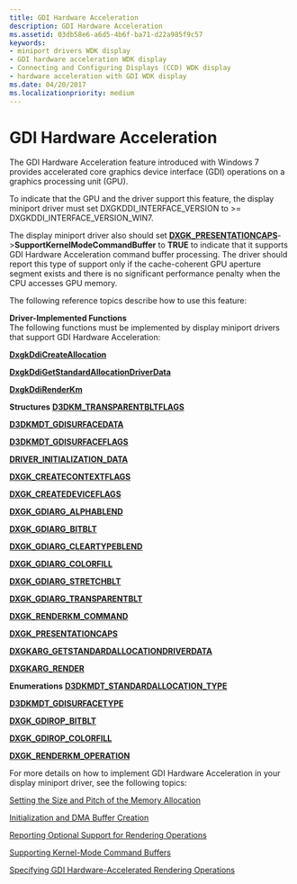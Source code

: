 ```yaml
---
title: GDI Hardware Acceleration
description: GDI Hardware Acceleration
ms.assetid: 03db58e6-a6d5-4b6f-ba71-d22a985f9c57
keywords:
- miniport drivers WDK display
- GDI hardware acceleration WDK display
- Connecting and Configuring Displays (CCD) WDK display
- hardware acceleration with GDI WDK display
ms.date: 04/20/2017
ms.localizationpriority: medium
---
```


# GDI Hardware Acceleration


The GDI Hardware Acceleration feature introduced with Windows 7 provides accelerated core graphics device interface (GDI) operations on a graphics processing unit (GPU).

To indicate that the GPU and the driver support this feature, the display miniport driver must set DXGKDDI\_INTERFACE\_VERSION to &gt;= DXGKDDI\_INTERFACE\_VERSION\_WIN7.

The display miniport driver also should set [**DXGK\_PRESENTATIONCAPS**](/windows-hardware/drivers/ddi/d3dkmddi/ns-d3dkmddi-_dxgk_presentationcaps)-&gt;**SupportKernelModeCommandBuffer** to **TRUE** to indicate that it supports GDI Hardware Acceleration command buffer processing. The driver should report this type of support only if the cache-coherent GPU aperture segment exists and there is no significant performance penalty when the CPU accesses GPU memory.

The following reference topics describe how to use this feature:

<span id="Driver-Implemented_Functions"></span><span id="driver-implemented_functions"></span><span id="DRIVER-IMPLEMENTED_FUNCTIONS"></span>**Driver-Implemented Functions**  
The following functions must be implemented by display miniport drivers that support GDI Hardware Acceleration:

[**DxgkDdiCreateAllocation**](/windows-hardware/drivers/ddi/d3dkmddi/nc-d3dkmddi-dxgkddi_createallocation)

[**DxgkDdiGetStandardAllocationDriverData**](/windows-hardware/drivers/ddi/d3dkmddi/nc-d3dkmddi-dxgkddi_getstandardallocationdriverdata)

[**DxgkDdiRenderKm**](/windows-hardware/drivers/ddi/d3dkmddi/nc-d3dkmddi-dxgkddi_renderkm)

<span id="Structures"></span><span id="structures"></span><span id="STRUCTURES"></span>**Structures**
[**D3DKM\_TRANSPARENTBLTFLAGS**](/windows-hardware/drivers/ddi/d3dkmddi/ns-d3dkmddi-_d3dkm_transparentbltflags)

[**D3DKMDT\_GDISURFACEDATA**](/windows-hardware/drivers/ddi/d3dkmdt/ns-d3dkmdt-_d3dkmdt_gdisurfacedata)

[**D3DKMDT\_GDISURFACEFLAGS**](/windows-hardware/drivers/ddi/d3dkmdt/ns-d3dkmdt-_d3dkmdt_gdisurfaceflags)

[**DRIVER\_INITIALIZATION\_DATA**](/windows-hardware/drivers/ddi/dispmprt/ns-dispmprt-_driver_initialization_data)

[**DXGK\_CREATECONTEXTFLAGS**](/windows-hardware/drivers/ddi/d3dkmddi/ns-d3dkmddi-_dxgk_createcontextflags)

[**DXGK\_CREATEDEVICEFLAGS**](/windows-hardware/drivers/ddi/d3dkmddi/ns-d3dkmddi-_dxgk_createdeviceflags)

[**DXGK\_GDIARG\_ALPHABLEND**](/windows-hardware/drivers/ddi/d3dkmddi/ns-d3dkmddi-_dxgk_gdiarg_alphablend)

[**DXGK\_GDIARG\_BITBLT**](/windows-hardware/drivers/ddi/d3dkmddi/ns-d3dkmddi-_dxgk_gdiarg_bitblt)

[**DXGK\_GDIARG\_CLEARTYPEBLEND**](/windows-hardware/drivers/ddi/d3dkmddi/ns-d3dkmddi-_dxgk_gdiarg_cleartypeblend)

[**DXGK\_GDIARG\_COLORFILL**](/windows-hardware/drivers/ddi/d3dkmddi/ns-d3dkmddi-_dxgk_gdiarg_colorfill)

[**DXGK\_GDIARG\_STRETCHBLT**](/windows-hardware/drivers/ddi/d3dkmddi/ns-d3dkmddi-_dxgk_gdiarg_stretchblt)

[**DXGK\_GDIARG\_TRANSPARENTBLT**](/windows-hardware/drivers/ddi/d3dkmddi/ns-d3dkmddi-_dxgk_gdiarg_transparentblt)

[**DXGK\_RENDERKM\_COMMAND**](/windows-hardware/drivers/ddi/d3dkmddi/ns-d3dkmddi-_dxgk_renderkm_command)

[**DXGK\_PRESENTATIONCAPS**](/windows-hardware/drivers/ddi/d3dkmddi/ns-d3dkmddi-_dxgk_presentationcaps)

[**DXGKARG\_GETSTANDARDALLOCATIONDRIVERDATA**](/windows-hardware/drivers/ddi/d3dkmddi/ns-d3dkmddi-_dxgkarg_getstandardallocationdriverdata)

[**DXGKARG\_RENDER**](/windows-hardware/drivers/ddi/d3dkmddi/ns-d3dkmddi-_dxgkarg_render)

<span id="Enumerations"></span><span id="enumerations"></span><span id="ENUMERATIONS"></span>**Enumerations**
[**D3DKMDT\_STANDARDALLOCATION\_TYPE**](/windows-hardware/drivers/ddi/d3dkmdt/ne-d3dkmdt-_d3dkmdt_standardallocation_type)

[**D3DKMDT\_GDISURFACETYPE**](/windows-hardware/drivers/ddi/d3dkmdt/ne-d3dkmdt-_d3dkmdt_gdisurfacetype)

[**DXGK\_GDIROP\_BITBLT**](/windows-hardware/drivers/ddi/d3dkmddi/ne-d3dkmddi-_dxgk_gdirop_bitblt)

[**DXGK\_GDIROP\_COLORFILL**](/windows-hardware/drivers/ddi/d3dkmddi/ne-d3dkmddi-_dxgk_gdirop_colorfill)

[**DXGK\_RENDERKM\_OPERATION**](/windows-hardware/drivers/ddi/d3dkmddi/ne-d3dkmddi-_dxgk_renderkm_operation)

For more details on how to implement GDI Hardware Acceleration in your display miniport driver, see the following topics:

[Setting the Size and Pitch of the Memory Allocation](setting-the-size-and-pitch-of-the-memory-allocation.md)

[Initialization and DMA Buffer Creation](initialization-and-dma-buffer-creation.md)

[Reporting Optional Support for Rendering Operations](reporting-optional-support-for-rendering-operations.md)

[Supporting Kernel-Mode Command Buffers](supporting-kernel-mode-command-buffers.md)

[Specifying GDI Hardware-Accelerated Rendering Operations](specifying-gdi-hardware-accelerated-rendering-operations.md)

 

